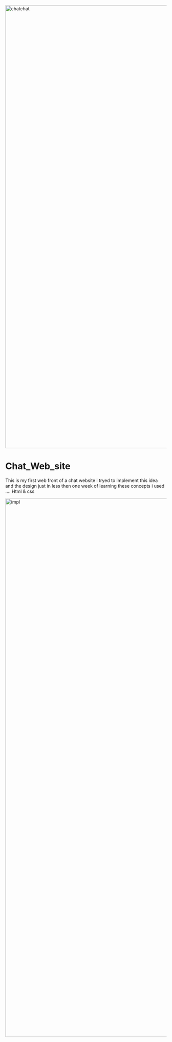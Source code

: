 <img width="1382" alt="chatchat" src="https://github.com/Mohammedmaghri/Chat_Web_site/assets/135870538/59201d3a-c804-4bd1-9e07-dd3b98d34e08">


# Chat_Web_site
This is  my first  web front   of a chat website  i tryed to implement this idea and the design  just in less then one week of learning these concepts i used .... Html &amp; css


<img width="1680" alt="impl" src="https://github.com/Mohammedmaghri/Chat_Web_site/assets/135870538/02d59f5e-d66a-40d4-96eb-53f3e1c79ab0">
